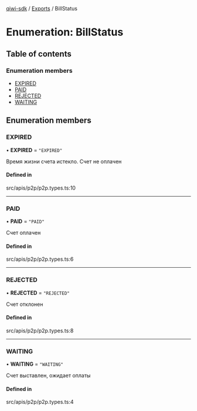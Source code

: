 [qiwi-sdk](../README.md) / [Exports](../modules.md) / BillStatus

# Enumeration: BillStatus

## Table of contents

### Enumeration members

- [EXPIRED](BillStatus.md#expired)
- [PAID](BillStatus.md#paid)
- [REJECTED](BillStatus.md#rejected)
- [WAITING](BillStatus.md#waiting)

## Enumeration members

### EXPIRED

• **EXPIRED** = `"EXPIRED"`

Время жизни счета истекло. Счет не оплачен

#### Defined in

src/apis/p2p/p2p.types.ts:10

___

### PAID

• **PAID** = `"PAID"`

Счет оплачен

#### Defined in

src/apis/p2p/p2p.types.ts:6

___

### REJECTED

• **REJECTED** = `"REJECTED"`

Счет отклонен

#### Defined in

src/apis/p2p/p2p.types.ts:8

___

### WAITING

• **WAITING** = `"WAITING"`

Счет выставлен, ожидает оплаты

#### Defined in

src/apis/p2p/p2p.types.ts:4
